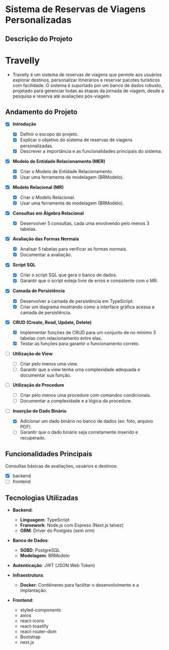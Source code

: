 # **Sistema de Reservas de Viagens Personalizadas**

## **Descrição do Projeto**

# Travelly

- Travelly é um sistema de reservas de viagens que permite aos usuários explorar destinos, personalizar itinerários e reservar pacotes turísticos com facilidade. O sistema é suportado por um banco de dados robusto, projetado para gerenciar todas as etapas da jornada de viagem, desde a pesquisa e reserva até avaliações pós-viagem.

## **Andamento do Projeto**

- [x] **Introdução**

  - [x] Definir o escopo do projeto.
  - [x] Explicar o objetivo do sistema de reservas de viagens personalizadas.
  - [x] Descrever a importância e as funcionalidades principais do sistema.

- [x] **Modelo de Entidade Relacionamento (MER)**

  - [x] Criar o Modelo de Entidade Relacionamento.
  - [x] Usar uma ferramenta de modelagem (BRModelo).

- [x] **Modelo Relacional (MR)**

  - [x] Criar o Modelo Relacional.
  - [x] Usar uma ferramenta de modelagem (BRModelo).

- [x] **Consultas em Álgebra Relacional**

  - [x] Desenvolver 5 consultas, cada uma envolvendo pelo menos 3 tabelas.

- [x] **Avaliação das Formas Normais**

  - [x] Analisar 5 tabelas para verificar as formas normais.
  - [x] Documentar a avaliação.

- [x] **Script SQL**

  - [x] Criar o script SQL que gera o banco de dados.
  - [x] Garantir que o script esteja livre de erros e consistente com o MR.

- [x] **Camada de Persistência**

  - [x] Desenvolver a camada de persistência em TypeScript.
  - [x] Criar um diagrama mostrando como a interface gráfica acessa a camada de persistência.

- [x] **CRUD (Create, Read, Update, Delete)**

  - [x] Implementar funções de CRUD para um conjunto de no mínimo 3 tabelas com relacionamento entre elas.
  - [x] Testar as funções para garantir o funcionamento correto.

- [ ] **Utilização de View**

  - [ ] Criar pelo menos uma view.
  - [ ] Garantir que a view tenha uma complexidade adequada e documentar sua função.

- [ ] **Utilização de Procedure**

  - [ ] Criar pelo menos uma procedure com comandos condicionais.
  - [ ] Documentar a complexidade e a lógica da procedure.

- [ ] **Inserção de Dado Binário**
  - [x] Adicionar um dado binário no banco de dados (ex: foto, arquivo PDF).
  - [ ] Garantir que o dado binário seja corretamente inserido e recuperado.

## **Funcionalidades Principais**

Consultas básicas de avaliações, usuários e destinos:

- [x] backend
- [ ] frontend

## **Tecnologias Utilizadas**

- **Backend**:
  - **Linguagem**: TypeScript
  - **Framework**: Node.js com Express (Next.js talvez)
  - **ORM**: Driver do Postgres (sem orm)
- **Banco de Dados**:
  - **SGBD**: PostgreSQL
  - **Modelagem**: BRModelo
- **Autenticação**: JWT (JSON Web Token)
- **Infraestrutura**:

  - **Docker**: Contêineres para facilitar o desenvolvimento e a implantação.

- **Frontend**:
  - styled-components
  - axios
  - react-icons
  - react-toastify
  - react-router-dom
  - Bootstrap
  - next.js
